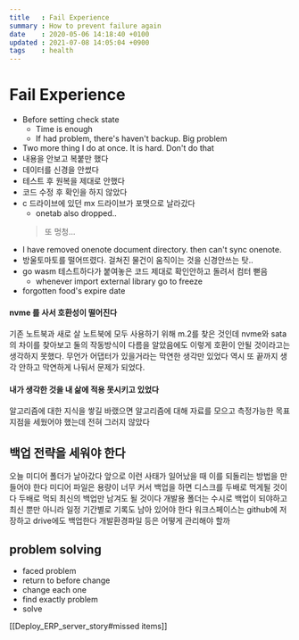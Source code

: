 ```yaml
---
title   : Fail Experience
summary : How to prevent failure again
date    : 2020-05-06 14:18:40 +0100
updated : 2021-07-08 14:05:04 +0900
tags    : health
---
```


# Fail Experience
- Before setting check state
    - Time is enough
    - If had problem, there's haven't backup. Big problem
- Two more thing I do at once. It is hard. Don't do that
- 내용을 안보고 복붙만 했다
- 데이터를 신경을 안썼다
- 테스트 후 원복을 제대로 안했다
- 코드 수정 후 확인을 하지 않았다
- c 드라이브에 있던 mx 드라이브가 포맷으로 날라갔다
    - onetab also dropped..
    > 또 멍청...
- I have removed onenote document directory. then can't sync onenote.
- 방울토마토를 떨어뜨렸다. 걸쳐진 물건이 움직이는 것을 신경안쓰는 탓..
- go wasm 테스트하다가 붙여놓은 코드 제대로 확인안하고 돌려서 컴터 뻗음
    - whenever import external library go to freeze
- forgotten food's expire date

#### nvme 를 사서 호환성이 떨어진다
기존 노트북과 새로 살 노트북에 모두 사용하기 위해 m.2를 찾은 것인데
nvme와 sata의 차이를 찾아보고 둘의 작동방식이 다름을 알았음에도 이렇게 호환이
안될 것이라고는 생각하지 못했다. 무언가 어댑터가 있을거라는 막연한 생각만 있었다
역시 또 끝까지 생각 안하고 막연하게 나둬서 문제가 되었다.

#### 내가 생각한 것을 내 삶에 적용 못시키고 있었다
알고리즘에 대한 지식을 쌓길 바랬으면
알고리즘에 대해 자료를 모으고
측정가능한 목표지점을 세웠어야 했는데 전혀 그러지 않았다

## 백업 전략을 세워야 한다
오늘 미디어 폴더가 날아갔다
앞으로 이런 사태가 일어났을 때 이를 되돌리는 방법을 만들어야 한다
미디어 파일은 용량이 너무 커서 백업을 하면 디스크를 두배로 먹게될 것이다
두배로 먹되 최신의 백업만 남겨도 될 것이다
개발용 폴더는 수시로 백업이 되야하고 최신 뿐만 아니라 일정 기간별로 기록도 남아 있어야 한다
워크스페이스는 github에 저장하고 drive에도 백업한다
개발환경파일 등은 어떻게 관리해야 할까

## problem solving
- faced problem
- return to before change
- change each one
- find exactly problem
- solve

[[Deploy_ERP_server_story#missed items]]
